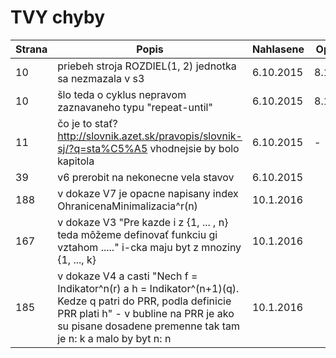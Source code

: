 # TVY chyby

| Strana | Popis | Nahlasene | Opravene |
| ------ | ----- | --------- | -------- |
| 10     | priebeh stroja ROZDIEL(1, 2) jednotka sa nezmazala v s3 | 6.10.2015 | 8.10.2015 |
| 10     | šlo teda o cyklus nepravom zaznavaneho typu "repeat-until" | 6.10.2015 | 8.10.2015 |
| 11     | čo je to stať? http://slovnik.azet.sk/pravopis/slovnik-sj/?q=sta%C5%A5 vhodnejsie by bolo kapitola | 6.10.2015 | - |
| 39 | v6 prerobit na nekonecne vela stavov | 6.10.2015 | |
| 188 | v dokaze V7 je opacne napisany index OhranicenaMinimalizacia^r(n) | 10.1.2016 | |
| 167 | v dokaze V3 "Pre kazde i z {1, ... , n} teda môžeme definovať funkciu gi vztahom ....." i-cka maju byt z mnoziny {1, ..., k} | 10.1.2016 | |
| 185 | v dokaze V4 a casti "Nech f = Indikator^n(r) a h = Indikator^(n+1)(q). Kedze q patri do PRR, podla definicie PRR plati h" - v bubline na PRR je ako su pisane dosadene premenne tak tam je n: k a malo by byt n: n | 10.1.2016 | |
